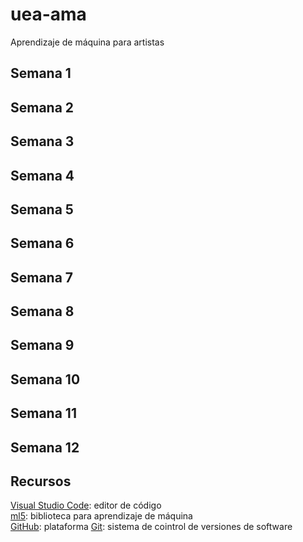 # uea-ama
Aprendizaje de máquina para artistas
## Semana 1
## Semana 2
## Semana 3
## Semana 4
## Semana 5
## Semana 6
## Semana 7
## Semana 8
## Semana 9
## Semana 10
## Semana 11
## Semana 12
## Recursos
[Visual Studio Code](https://code.visualstudio.com/): editor de código  
[ml5](https://ml5js.org/): biblioteca para aprendizaje de máquina  
[GitHub](https://github.com): plataforma
[Git](https://git-scm.com/): sistema de cointrol de versiones de software